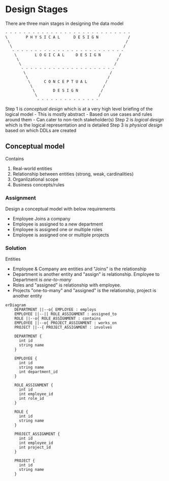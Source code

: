 # Design Stages

There are three main stages in designing the data model

    - - - - - - - - - - - - - - - - - - - - - - - - - - - - 
    \        P H Y S I C A L      D E S I G N             /
     \                                                   /
      \                                                 / 
       - - - - - - - - - - - - - - - - - - - - - - - - -
        \        L O G I C A L     D E S I G N        /
         \                                           /
          \                                         /
           - - - - - - - - - - - - - - - - - - - - -
            \                                     /
             \                                   /
              \      C O N C E P T U A L        /
               \                               /
                \        D E S I G N          /
                 \                           /
                  - - - - - - - - - - - - - -



Step 1 is *conceptual design* which is at a very high level briefing of the logical model
          - This is mostly abstract 
          - Based on use cases and rules around them
          - Can cater to non-tech stakeholder(s)
Step 2 is *logical design* which is the logical representation and is detailed 
Step 3 is *physical design* based on which DDLs are created 



## Conceptual model 

Contains 

1. Real-world entities
2. Relationship between entities (strong, weak, cardinalities)
3. Organlizational scope
4. Business concepts/rules

### Assignment 

Design a conceptual model with below requirements
- Employee Joins a company
- Employee is assigned to a new department
- Employee is assigned one or multiple roles
- Employee is assigned one or multiple projects


### Solution
Entities
- Employee & Company are entities and "Joins" is the relationship
- Department is another entity and "assign" is relationship. Employee to Department is *one-to-many* 
- Roles and "assigned" is relationship with employee. 
- Projects "one-to-many" and "assigned" is the relationship, project is another entity


```mermaid
erDiagram
    DEPARTMENT ||--o{ EMPLOYEE : employs
    EMPLOYEE ||--|| ROLE_ASSIGNMENT : assigned_to
    ROLE ||--o{ ROLE_ASSIGNMENT : contains
    EMPLOYEE ||--o{ PROJECT_ASSIGNMENT : works_on
    PROJECT ||--{ PROJECT_ASSIGNMENT : involves

    DEPARTMENT {
      int id
      string name
    }

    EMPLOYEE {
      int id
      string name
      int department_id
    }

    ROLE_ASSIGNMENT {
      int id
      int employee_id
      int role_id
    }

    ROLE {
      int id
      string name
    }

    PROJECT_ASSIGNMENT {
      int id
      int employee_id
      int project_id
    }

    PROJECT {
      int id
      string name
    }






 
